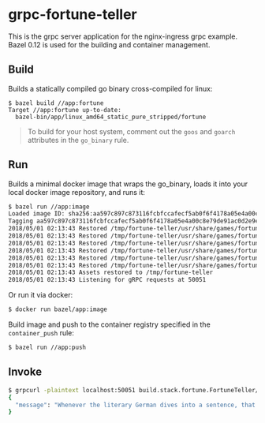
# grpc-fortune-teller

This is the grpc server application for the nginx-ingress grpc example.  Bazel
0.12 is used for the building and container management.

## Build

Builds a statically compiled go binary cross-compiled for linux:

```
$ bazel build //app:fortune 
Target //app:fortune up-to-date:
  bazel-bin/app/linux_amd64_static_pure_stripped/fortune
```

> To build for your host system, comment out the `goos` and `goarch` attributes
> in the `go_binary` rule.

## Run

Builds a minimal docker image that wraps the go_binary, loads it into your local
docker image repository, and runs it:

```sh
$ bazel run //app:image
Loaded image ID: sha256:aa597c897c873116fcbfccafecf5ab0f6f4178a05e4a00c8e79de91ac0d2e9e7
Tagging aa597c897c873116fcbfccafecf5ab0f6f4178a05e4a00c8e79de91ac0d2e9e7 as bazel/app:image
2018/05/01 02:13:43 Restored /tmp/fortune-teller/usr/share/games/fortunes/fortunes.dat
2018/05/01 02:13:43 Restored /tmp/fortune-teller/usr/share/games/fortunes/literature
2018/05/01 02:13:43 Restored /tmp/fortune-teller/usr/share/games/fortunes/literature.dat
2018/05/01 02:13:43 Restored /tmp/fortune-teller/usr/share/games/fortunes/riddles
2018/05/01 02:13:43 Restored /tmp/fortune-teller/usr/share/games/fortunes/riddles.dat
2018/05/01 02:13:43 Restored /tmp/fortune-teller/usr/share/games/fortunes/fortunes
2018/05/01 02:13:43 Assets restored to /tmp/fortune-teller
2018/05/01 02:13:43 Listening for gRPC requests at 50051
```

Or run it via docker:

```sh
$ docker run bazel/app:image
```

Build image and push to the container registry specified in the `container_push`
rule:

```sh
$ bazel run //app:push
```

## Invoke

```sh
$ grpcurl -plaintext localhost:50051 build.stack.fortune.FortuneTeller/Predict
{
  "message": "Whenever the literary German dives into a sentence, that is the last\nyou are going to see of him until he emerges on the other side of his\nAtlantic with his verb in his mouth.\n\t\t-- Mark Twain \"A Connecticut Yankee in King Arthur's Court\""
}
```
